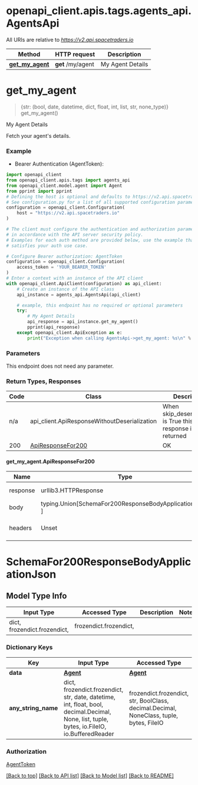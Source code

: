 <a name="__pageTop"></a>
# openapi_client.apis.tags.agents_api.AgentsApi

All URIs are relative to *https://v2.api.spacetraders.io*

Method | HTTP request | Description
------------- | ------------- | -------------
[**get_my_agent**](#get_my_agent) | **get** /my/agent | My Agent Details

# **get_my_agent**
<a name="get_my_agent"></a>
> {str: (bool, date, datetime, dict, float, int, list, str, none_type)} get_my_agent()

My Agent Details

Fetch your agent's details.

### Example

* Bearer Authentication (AgentToken):
```python
import openapi_client
from openapi_client.apis.tags import agents_api
from openapi_client.model.agent import Agent
from pprint import pprint
# Defining the host is optional and defaults to https://v2.api.spacetraders.io
# See configuration.py for a list of all supported configuration parameters.
configuration = openapi_client.Configuration(
    host = "https://v2.api.spacetraders.io"
)

# The client must configure the authentication and authorization parameters
# in accordance with the API server security policy.
# Examples for each auth method are provided below, use the example that
# satisfies your auth use case.

# Configure Bearer authorization: AgentToken
configuration = openapi_client.Configuration(
    access_token = 'YOUR_BEARER_TOKEN'
)
# Enter a context with an instance of the API client
with openapi_client.ApiClient(configuration) as api_client:
    # Create an instance of the API class
    api_instance = agents_api.AgentsApi(api_client)

    # example, this endpoint has no required or optional parameters
    try:
        # My Agent Details
        api_response = api_instance.get_my_agent()
        pprint(api_response)
    except openapi_client.ApiException as e:
        print("Exception when calling AgentsApi->get_my_agent: %s\n" % e)
```
### Parameters
This endpoint does not need any parameter.

### Return Types, Responses

Code | Class | Description
------------- | ------------- | -------------
n/a | api_client.ApiResponseWithoutDeserialization | When skip_deserialization is True this response is returned
200 | [ApiResponseFor200](#get_my_agent.ApiResponseFor200) | OK

#### get_my_agent.ApiResponseFor200
Name | Type | Description  | Notes
------------- | ------------- | ------------- | -------------
response | urllib3.HTTPResponse | Raw response |
body | typing.Union[SchemaFor200ResponseBodyApplicationJson, ] |  |
headers | Unset | headers were not defined |

# SchemaFor200ResponseBodyApplicationJson

## Model Type Info
Input Type | Accessed Type | Description | Notes
------------ | ------------- | ------------- | -------------
dict, frozendict.frozendict,  | frozendict.frozendict,  |  | 

### Dictionary Keys
Key | Input Type | Accessed Type | Description | Notes
------------ | ------------- | ------------- | ------------- | -------------
**data** | [**Agent**]({{complexTypePrefix}}Agent.md) | [**Agent**]({{complexTypePrefix}}Agent.md) |  | 
**any_string_name** | dict, frozendict.frozendict, str, date, datetime, int, float, bool, decimal.Decimal, None, list, tuple, bytes, io.FileIO, io.BufferedReader | frozendict.frozendict, str, BoolClass, decimal.Decimal, NoneClass, tuple, bytes, FileIO | any string name can be used but the value must be the correct type | [optional]

### Authorization

[AgentToken](../../../README.md#AgentToken)

[[Back to top]](#__pageTop) [[Back to API list]](../../../README.md#documentation-for-api-endpoints) [[Back to Model list]](../../../README.md#documentation-for-models) [[Back to README]](../../../README.md)

